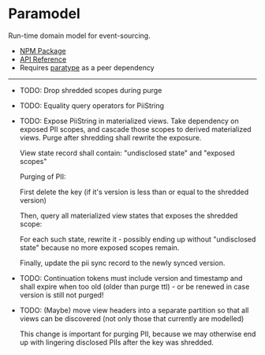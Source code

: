 # Paramodel

Run-time domain model for event-sourcing.

* [NPM Package](https://www.npmjs.com/package/paramodel)
* [API Reference](https://github.com/mwikstrom/paramodel/blob/master/docs/paramodel.md)
* Requires [paratype](https://github.com/mwikstrom/paratype#readme) as a peer dependency

----

- TODO: Drop shredded scopes during purge

- TODO: Equality query operators for PiiString

- TODO: Expose PiiString in materialized views. Take dependency on exposed PII scopes,
  and cascade those scopes to derived materialized views. Purge after shredding
  shall rewrite the exposure.

  View state record shall contain: "undisclosed state" and "exposed scopes"

  Purging of PII:

  First delete the key (if it's version is less than or equal to the shredded version)
  
  Then, query all materialized view states that exposes the shredded scope:

  For each such state, rewrite it - possibly ending up without "undisclosed state" because
  no more exposed scopes remain.

  Finally, update the pii sync record to the newly synced version.

- TODO: Continuation tokens must include version and timestamp and shall expire when too old
  (older than purge ttl) - or be renewed in case version is still not purged!

- TODO: (Maybe) move view headers into a separate partition so that all views can be
  discovered (not only those that currently are modelled)

  This change is important for purging PII, because we may otherwise end up with lingering
  disclosed PIIs after the key was shredded.
